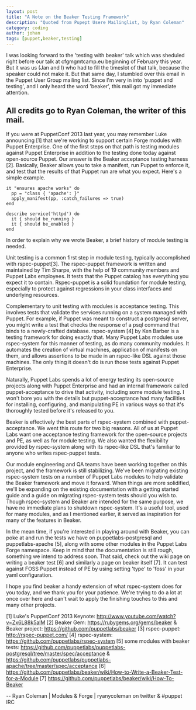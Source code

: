 ```yaml
---
layout: post
title: "A Note on the Beaker Testing Framework"
description: "Quoted from Pupept Usere Mailinglist, by Ryan Coleman"
category: coding
author: johan
tags: [puppet,beaker,testing]
---
```


I was looking forward to the 'testing with beaker' talk which was sheduled right before our talk at cfgmgmtcamp.eu beginning of February this year. But it was us (Jan and I) who had to fill the timeslot of that talk, because the speaker could not make it.  But that same day, I stumbled over this email in the Puppet User Group mailing list.  Since I'm very in into 'puppet and testing', and I only heard the word 'beaker', this mail got my immediate attention.

<!--more-->

All credits go to Ryan Coleman, the writer of this mail.
----------------------------------------------------------------------------
If you were at PuppetConf 2013 last year, you may remember Luke announcing
[1] that we're working to support certain Forge modules with Puppet
Enterprise. One of the first steps on that path is testing modules against
Puppet Enterprise in addition to the testing done today against open-source
Puppet. Our answer is the Beaker acceptance testing harness [2]. Basically,
Beaker allows you to take a manifest, run Puppet to enforce it, and test
that the results of that Puppet run are what you expect. Here's a simple
example.

    it "ensures apache works" do
      pp = "class { 'apache': }"
      apply_manifest(pp, :catch_failures => true)
    end

    describe service('httpd') do
      it { should be_running }
      it { should be_enabled }
    end

In order to explain why we wrote Beaker, a brief history of module testing
is needed.

Unit testing is a common first step in module testing, typically
accomplished with rspec-puppet[3]. The rspec-puppet framework is written
and maintained by Tim Sharpe, with the help of 19 community members and
Puppet Labs employees. It tests that the Puppet catalog has everything you
expect it to contain. Rspec-puppet is a solid foundation for module
testing, especially to protect against regressions in your class interfaces
and underlying resources.

Complementary to unit testing with modules is acceptance testing. This
involves tests that validate the services running on a system managed with
Puppet. For example, if Puppet was meant to construct a postgresql server,
you might write a test that checks the response of a psql command that
binds to a newly-crafted database. rspec-system [4] by Ken Barber is a
testing framework for doing exactly that. Many Puppet Labs modules use
rspec-system for this manner of testing, as do many community modules. It
automates the creation of virtual machines, application of manifests on
them, and allows assertions to be made in an rspec-like DSL against those
machines. The only thing it doesn't do is run those tests against Puppet
Enterprise.

Naturally, Puppet Labs spends a lot of energy testing its open-source
projects along with Puppet Enterprise and had an internal framework called
puppet-acceptance to drive that activity, including some module testing. I
won't bore you with the details but puppet-acceptance had many facilities
for installing, configuring, and manipulating PE in various ways so that
it's thoroughly tested before it's released to you.

Beaker is effectively the best parts of rspec-system combined with
puppet-acceptance. We went this route for two big reasons. All of us at
Puppet Labs want one acceptance testing framework for the open-source
projects and PE, as well as for module testing. We also wanted the
flexibility provided by rspec-system along with its rspec-like DSL that's
familiar to anyone who writes rspec-puppet tests.

Our module engineering and QA teams have been working together on this
project, and the framework is still stabilizing. We've been migrating
existing rspec-system tests on a number of Puppet Labs modules to help
validate the Beaker framework and move it forward. When things are more
solidified, we'll be expanding on the existing documentation with a getting
started guide and a guide on migrating rspec-system tests should you wish
to. Though rspec-system and Beaker are intended for the same purpose, we
have no immediate plans to shutdown rspec-system. It's a useful tool, used
for many modules, and as I mentioned earlier, it served as inspiration for
many of the features in Beaker.

In the mean time, if you're interested in playing around with Beaker, you
can poke at and run the tests we have on puppetlabs-postgresql and
puppetlabs-apache [5], along with some other modules in the Puppet Labs
Forge namespace. Keep in mind that the documentation is still rough,
something we intend to address soon. That said, check out the wiki page on
writing a beaker test [6] and similarly a page on beaker itself [7].  It
can test against FOSS Puppet instead of PE by using setting 'type' to
'foss' in your yaml configuration.

I hope you find beaker a handy extension of what rspec-system does for you
today, and we thank you for your patience. We're trying to do a lot at once
over here and can't wait to apply the finishing touches to this and many
other projects.


[1] Luke's PuppetConf 2013 Keynote: http://www.youtube.com/watch?v=Zx6L88k5alM
[2] Beaker Gem: https://rubygems.org/gems/beaker & Beaker project: https://github.com/puppetlabs/beaker
[3] rspec-puppet: http://rspec-puppet.com/
[4] rspec-system: https://github.com/puppetlabs/rspec-system
[5] some modules with beaker tests: https://github.com/puppetlabs/puppetlabs-postgresql/tree/master/spec/acceptance & https://github.com/puppetlabs/puppetlabs-apache/tree/master/spec/acceptance
[6] https://github.com/puppetlabs/beaker/wiki/How-to-Write-a-Beaker-Test-for-a-Module
[7] https://github.com/puppetlabs/beaker/wiki/How-To-Beaker

--
Ryan Coleman | Modules & Forge | ryanycoleman on twitter & #puppet IRC
